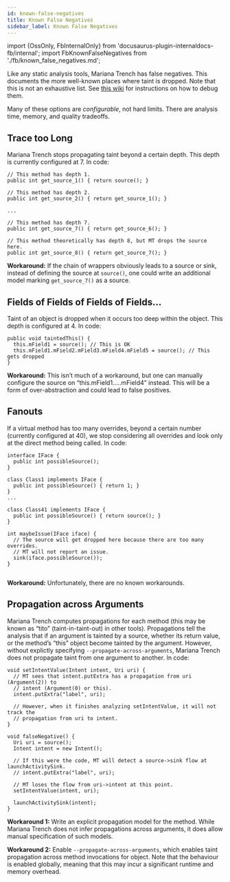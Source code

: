 ```yaml
---
id: known-false-negatives
title: Known False Negatives
sidebar_label: Known False Negatives
---
```

import {OssOnly, FbInternalOnly} from 'docusaurus-plugin-internaldocs-fb/internal';
import FbKnownFalseNegatives from './fb/known_false_negatives.md';

Like any static analysis tools, Mariana Trench has false negatives. This documents the more well-known places where taint is dropped. Note that this is not an exhaustive list. See [this wiki](./debugging_fp_fns.md) for instructions on how to debug them.

Many of these options are *configurable*, not hard limits. There are analysis time, memory, and quality tradeoffs.

## Trace too Long

Mariana Trench stops propagating taint beyond a certain depth. This depth is currently configured at 7. In code:
```
// This method has depth 1.
public int get_source_1() { return source(); }

// This method has depth 2.
public int get_source_2() { return get_source_1(); }

...

// This method has depth 7.
public int get_source_7() { return get_source_6(); }

// This method theoretically has depth 8, but MT drops the source here.
public int get_source_8() { return get_source_7(); }
```
**Workaround:** If the chain of wrappers obviously leads to a source or sink, instead of defining the source at `source()`, one could write an additional model marking `get_source_7()` as a source.

## Fields of Fields of Fields of Fields...

Taint of an object is dropped when it occurs too deep within the object. This depth is configured at 4. In code:
```
public void taintedThis() {
  this.mField1 = source(); // This is OK
  this.mField1.mField2.mField3.mField4.mField5 = source(); // This gets dropped
}
```

**Workaround:** This isn’t much of a workaround, but one can manually configure the source on “this.mField1.....mField4” instead. This will be a form of over-abstraction and could lead to false positives.

## Fanouts

If a virtual method has too many overrides, beyond a certain number (currently configured at 40), we stop considering all overrides and look only at the direct method being called. In code:
```
interface IFace {
  public int possibleSource();
}

class Class1 implements IFace {
  public int possibleSource() { return 1; }
}
...

class Class41 implements IFace {
  public int possibleSource() { return source(); }
}

int maybeIssue(IFace iface) {
  // The source will get dropped here because there are too many overrides.
  // MT will not report an issue.
  sink(iface.possibleSource());
}


```
**Workaround:** Unfortunately, there are no known workarounds.

## Propagation across Arguments

Mariana Trench computes propagations for each method (this may be known as “tito” (taint-in-taint-out) in other tools). Propagations tell the analysis that if an argument is tainted by a source, whether its return value, or the method’s “this” object become tainted by the argument. However, without explictly specifying `--propagate-across-arguments`, Mariana Trench does not propagate taint from one argument to another. In code:
```
void setIntentValue(Intent intent, Uri uri) {
  // MT sees that intent.putExtra has a propagation from uri (Argument(2)) to
  // intent (Argument(0) or this).
  intent.putExtra("label", uri);

  // However, when it finishes analyzing setIntentValue, it will not track the
  // propagation from uri to intent.
}

void falseNegative() {
  Uri uri = source();
  Intent intent = new Intent();

  // If this were the code, MT will detect a source->sink flow at launchActivitySink.
  // intent.putExtra("label", uri);

  // MT loses the flow from uri->intent at this point.
  setIntentValue(intent, uri);

  launchActivitySink(intent);
}
```
**Workaround 1:** Write an explicit propagation model for the method. While Mariana Trench does not infer propagations across arguments, it does allow manual specification of such models.

**Workaround 2:** Enable `--propagate-across-arguments`, which enables taint propagation across method invocations for object. Note that the behaviour is enabled globally, meaning that this may incur a significant runtime and memory overhead.

<FbInternalOnly> <FbKnownFalseNegatives/> </FbInternalOnly>
